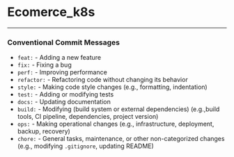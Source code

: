 # Ecomerce_k8s

-----
### Conventional Commit Messages 

* `feat:`     - Adding a new feature
* `fix:`      - Fixing a bug
* `perf:`     - Improving performance
* `refactor:` - Refactoring code without changing its behavior
* `style:`    - Making code style changes (e.g., formatting, indentation)
* `test:`     - Adding or modifying tests
* `docs:`     - Updating documentation
* `build:`    - Modifying (build system or external dependencies) (e.g.,build tools, CI pipeline, dependencies, project version)
* `ops:`      - Making operational changes (e.g., infrastructure, deployment, backup, recovery)
* `chore:`    - General tasks, maintenance, or other non-categorized changes (e.g., modifying `.gitignore`, updating README)
